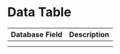 # Data Table
| Database Field | Description  | 
| :------------- | :----------: | 
|                |              | 
|                |              |